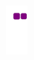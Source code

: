![snake gif](https://github.com/hasan-fidan/hasan-fidan/blob/output/github-contribution-grid-snake.gif)
